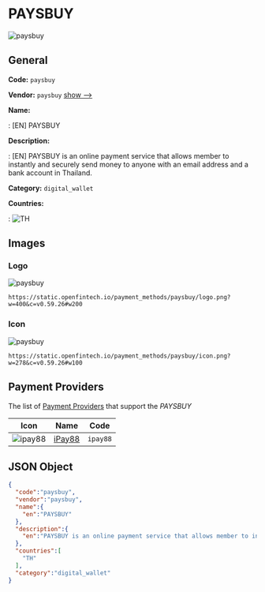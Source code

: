 
# PAYSBUY 
![paysbuy](https://static.openfintech.io/payment_methods/paysbuy/logo.png?w=400&c=v0.59.26#w200)  

## General 
**Code:** `paysbuy` 
 
**Vendor:** `paysbuy` [show -->](/vendors/paysbuy/) 
 
**Name:** 
 
:	[EN] PAYSBUY 
 
**Description:** 
 
: [EN] PAYSBUY is an online payment service that allows member to instantly and securely send money to anyone with an email address and a bank account in Thailand. 
 
**Category:** `digital_wallet` 
 
**Countries:** 
 
:	![TH](https://cdnjs.cloudflare.com/ajax/libs/flag-icon-css/3.3.0/flags/4x3/th.svg#w24)  

## Images 

### Logo 
![paysbuy](https://static.openfintech.io/payment_methods/paysbuy/logo.png?w=400&c=v0.59.26#w200)  

```
https://static.openfintech.io/payment_methods/paysbuy/logo.png?w=400&c=v0.59.26#w200
```  

### Icon 
![paysbuy](https://static.openfintech.io/payment_methods/paysbuy/icon.png?w=278&c=v0.59.26#w100)  

```
https://static.openfintech.io/payment_methods/paysbuy/icon.png?w=278&c=v0.59.26#w100
```  

## Payment Providers 
 
The list of [Payment Providers](/payment-providers/) that support the _PAYSBUY_ 

|Icon|Name|Code| 
|:---:|:---:|:---:| 
|![ipay88](https://static.openfintech.io/payment_providers/ipay88/icon.png?w=278&c=v0.59.26#w100) |[iPay88](/payment-providers/ipay88/)|`ipay88`| 
 

## JSON Object 

```json
{
  "code":"paysbuy",
  "vendor":"paysbuy",
  "name":{
    "en":"PAYSBUY"
  },
  "description":{
    "en":"PAYSBUY is an online payment service that allows member to instantly and securely send money to anyone with an email address and a bank account in Thailand."
  },
  "countries":[
    "TH"
  ],
  "category":"digital_wallet"
}
```  
